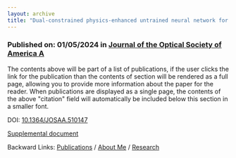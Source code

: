 ```yaml
---
layout: archive
title: "Dual-constrained physics-enhanced untrained neural network for lensless imaging"
---
```


### Published on: 01/05/2024 in [Journal of the Optical Society of America A](https://opg.optica.org/josaa/home.cfm)

The contents above will be part of a list of publications, if the user clicks the link for the publication than the contents of section will be rendered as a full page, allowing you to provide more information about the paper for the reader. When publications are displayed as a single page, the contents of the above "citation" field will automatically be included below this section in a smaller font.

DOI: [10.1364/JOSAA.510147](https://doi.org/10.1364/JOSAA.510147)

[Supplemental document](../publications/materials/supp_for_DPENet.pdf)

Backward Links: [Publications](../_pages/publications.md) / [About Me](../_pages/about.md) / [Research](../_pages/research.md)

